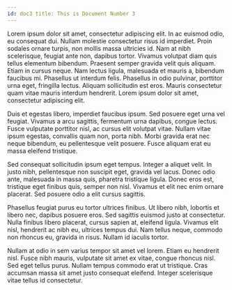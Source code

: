 ```yaml
---
id: doc3 title: This is Document Number 3
---
```


Lorem ipsum dolor sit amet, consectetur adipiscing elit. In ac euismod odio, eu consequat dui. Nullam molestie
consectetur risus id imperdiet. Proin sodales ornare turpis, non mollis massa ultricies id. Nam at nibh scelerisque,
feugiat ante non, dapibus tortor. Vivamus volutpat diam quis tellus elementum bibendum. Praesent semper gravida velit
quis aliquam. Etiam in cursus neque. Nam lectus ligula, malesuada et mauris a, bibendum faucibus mi. Phasellus ut
interdum felis. Phasellus in odio pulvinar, porttitor urna eget, fringilla lectus. Aliquam sollicitudin est eros. Mauris
consectetur quam vitae mauris interdum hendrerit. Lorem ipsum dolor sit amet, consectetur adipiscing elit.

Duis et egestas libero, imperdiet faucibus ipsum. Sed posuere eget urna vel feugiat. Vivamus a arcu sagittis, fermentum
urna dapibus, congue lectus. Fusce vulputate porttitor nisl, ac cursus elit volutpat vitae. Nullam vitae ipsum egestas,
convallis quam non, porta nibh. Morbi gravida erat nec neque bibendum, eu pellentesque velit posuere. Fusce aliquam erat
eu massa eleifend tristique.

Sed consequat sollicitudin ipsum eget tempus. Integer a aliquet velit. In justo nibh, pellentesque non suscipit eget,
gravida vel lacus. Donec odio ante, malesuada in massa quis, pharetra tristique ligula. Donec eros est, tristique eget
finibus quis, semper non nisl. Vivamus et elit nec enim ornare placerat. Sed posuere odio a elit cursus sagittis.

Phasellus feugiat purus eu tortor ultrices finibus. Ut libero nibh, lobortis et libero nec, dapibus posuere eros. Sed
sagittis euismod justo at consectetur. Nulla finibus libero placerat, cursus sapien at, eleifend ligula. Vivamus elit
nisl, hendrerit ac nibh eu, ultrices tempus dui. Nam tellus neque, commodo non rhoncus eu, gravida in risus. Nullam id
iaculis tortor.

Nullam at odio in sem varius tempor sit amet vel lorem. Etiam eu hendrerit nisl. Fusce nibh mauris, vulputate sit amet
ex vitae, congue rhoncus nisl. Sed eget tellus purus. Nullam tempus commodo erat ut tristique. Cras accumsan massa sit
amet justo consequat eleifend. Integer scelerisque vitae tellus id consectetur.
